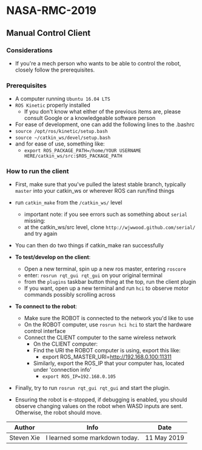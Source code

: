 # NASA-RMC-2019

## Manual Control Client

### Considerations

* If you're a mech person who wants to be able to control the robot, closely follow the prerequisites.

### Prerequisites

* A computer running `Ubuntu 16.04 LTS`
* `ROS Kinetic` properly installed
  * If you don't know what either of the previous items are, please consult Google or a knowledgeable software person
* For ease of development, one can add the following lines to the .bashrc
* `source /opt/ros/kinetic/setup.bash`
* `source ~/catkin_ws/devel/setup.bash`
* and for ease of use, something like: 
  * `export ROS_PACKAGE_PATH=/home/YOUR USERNAME HERE/catkin_ws/src:$ROS_PACKAGE_PATH`
 
### How to run the client

* First, make sure that you've pulled the latest stable branch, typically `master` into your catkin_ws or wherever ROS can run/find things
* run `catkin_make` from the `/catkin_ws/` level
  * important note: if you see errors such as something about `serial` missing:
  * at the catkin_ws/src level, clone `http://wjwwood.github.com/serial/` and try again
* You can then do two things if catkin_make ran successfully

* __To test/develop on the client__:
  * Open a new terminal, spin up a new ros master, entering `roscore`
  * enter: `rosrun rqt_gui rqt_gui` on your original terminal
  * from the `plugins` taskbar button thing at the top, run the client plugin
  * If you want, open up a new terminal and run `hci` to observe motor commands possibly scrolling across

* __To connect to the robot__:
  * Make sure the ROBOT is connected to the network you'd like to use
  * On the ROBOT computer, use `rosrun hci hci` to start the hardware control interface
  * Connect the CLIENT computer to the same wireless network
    * On the CLIENT computer:
    * Find the URI the ROBOT computer is using, export this like:
      * export ROS_MASTER_URI=http://192.168.0.100:11311
    * Similarly, export the ROS_IP that your computer has, located under 'connection info'
      * `export ROS_IP=192.168.0.105`
* Finally, try to run `rosrun rqt_gui rqt_gui` and start the plugin.
* Ensuring the robot is e-stopped, if debugging is enabled, you should observe changing values on the robot when WASD inputs are sent. Otherwise, the robot should move.


Author | Info | Date
--- | --- | ---
Steven Xie | I learned some markdown today. | 11 May 2019
